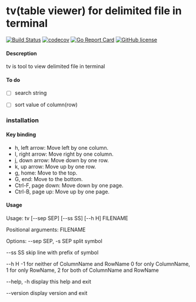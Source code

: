 # tv(table viewer) for delimited file in terminal

[![Build Status](https://travis-ci.org/codechenx/tv.svg?branch=master)](https://travis-ci.org/codechenx/tv)
[![codecov](https://codecov.io/gh/codechenx/tv/branch/master/graph/badge.svg)](https://codecov.io/gh/codechenx/tv)
[![Go Report Card](https://goreportcard.com/badge/github.com/codechenx/tv)](https://goreportcard.com/report/github.com/codechenx/tv)
[![GitHub license](https://img.shields.io/github/license/codechenx/tv.svg)](https://github.com/codechenx/tv/blob/master/LICENSE)

#### Descreption

 tv is tool to view delimited file in terminal
 
#### To do

- [ ] search string
- [ ] sort value of column(row)


### installation


#### Key binding

 - h, left arrow: Move left by one column.
- l, right arrow: Move right by one column.
- j, down arrow: Move down by one row.
- k, up arrow: Move up by one row.
- g, home: Move to the top.
- G, end: Move to the bottom.
- Ctrl-F, page down: Move down by one page.
- Ctrl-B, page up: Move up by one page.

#### Usage

Usage: tv [--sep SEP] [--ss SS] [--h H] FILENAME

Positional arguments:
  FILENAME

Options:
  --sep SEP, -s SEP      split symbol
  
  --ss SS                 skip line with prefix of symbol
  
  --h H                   -1 for neither of ColumnName and RowName 0 for only ColumnName, 1 for only RowName, 2 for both of ColumnName and RowName
 
  --help, -h             display this help and exit
  
  --version              display version and exit
